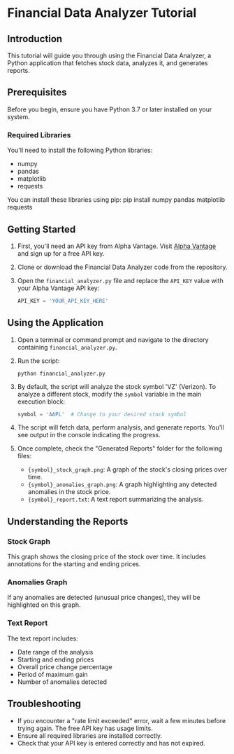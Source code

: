 # Financial Data Analyzer Tutorial

## Introduction

This tutorial will guide you through using the Financial Data Analyzer, a Python application that fetches stock data, analyzes it, and generates reports.

## Prerequisites

Before you begin, ensure you have Python 3.7 or later installed on your system.

### Required Libraries

You'll need to install the following Python libraries:

- numpy
- pandas
- matplotlib
- requests

You can install these libraries using pip: pip install numpy pandas matplotlib requests


## Getting Started

1. First, you'll need an API key from Alpha Vantage. Visit [Alpha Vantage](https://www.alphavantage.co/) and sign up for a free API key.

2. Clone or download the Financial Data Analyzer code from the repository.

3. Open the `financial_analyzer.py` file and replace the `API_KEY` value with your Alpha Vantage API key:

   ```python
   API_KEY = 'YOUR_API_KEY_HERE'
   ```

## Using the Application

1. Open a terminal or command prompt and navigate to the directory containing `financial_analyzer.py`.

2. Run the script:

   ```
   python financial_analyzer.py
   ```

3. By default, the script will analyze the stock symbol 'VZ' (Verizon). To analyze a different stock, modify the `symbol` variable in the main execution block:

   ```python
   symbol = 'AAPL'  # Change to your desired stock symbol
   ```

4. The script will fetch data, perform analysis, and generate reports. You'll see output in the console indicating the progress.

5. Once complete, check the "Generated Reports" folder for the following files:
   - `{symbol}_stock_graph.png`: A graph of the stock's closing prices over time.
   - `{symbol}_anomalies_graph.png`: A graph highlighting any detected anomalies in the stock price.
   - `{symbol}_report.txt`: A text report summarizing the analysis.

## Understanding the Reports

### Stock Graph
This graph shows the closing price of the stock over time. It includes annotations for the starting and ending prices.

### Anomalies Graph
If any anomalies are detected (unusual price changes), they will be highlighted on this graph.

### Text Report
The text report includes:
- Date range of the analysis
- Starting and ending prices
- Overall price change percentage
- Period of maximum gain
- Number of anomalies detected

## Troubleshooting

- If you encounter a "rate limit exceeded" error, wait a few minutes before trying again. The free API key has usage limits.
- Ensure all required libraries are installed correctly.
- Check that your API key is entered correctly and has not expired.


